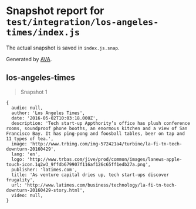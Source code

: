 # Snapshot report for `test/integration/los-angeles-times/index.js`

The actual snapshot is saved in `index.js.snap`.

Generated by [AVA](https://avajs.dev).

## los-angeles-times

> Snapshot 1

    {
      audio: null,
      author: 'Los Angeles Times',
      date: '2016-05-02T10:03:18.000Z',
      description: 'Tech start-up Appthority’s office has plush conference rooms, soundproof phone booths, an enormous kitchen and a view of San Francisco Bay. It has ping-pong and foosball tables, beer on tap and 11 types of tea.',
      image: 'http://www.trbimg.com/img-572421a4/turbine/la-fi-tn-tech-downturn-20160429',
      lang: 'en',
      logo: 'http://www.trbas.com/jive/prod/common/images/lanews-apple-touch-icon.1q2w3_9ffdb679907f116af126c65ff1edb27a.png',
      publisher: 'latimes.com',
      title: 'As venture capital dries up, tech start-ups discover frugality',
      url: 'http://www.latimes.com/business/technology/la-fi-tn-tech-downturn-20160429-story.html',
      video: null,
    }
